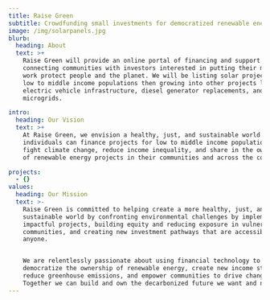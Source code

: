 ```yaml
---
title: Raise Green
subtitle: Crowdfunding small investments for democratized renewable energy ownership
image: /img/solarpanels.jpg
blurb:
  heading: About
  text: >+
    Raise Green will provide an online portal of financing and support by
    connecting communities with investors interested in putting their money to
    work protect people and the planet. We will be listing solar projects for
    low to middle income populations then growing into other projects like
    electric vehicle infrastructure, diesel generator replacements, and
    microgrids.

intro:
  heading: Our Vision
  text: >+
    At Raise Green, we envision a healthy, just, and sustainable world where
    individuals can finance projects for low to middle income populations that
    fight climate change, reduce income inequality, and share in the ownership
    of renewable energy projects in their communities and across the country.

projects:
  - {}
values:
  heading: Our Mission
  text: >-
    Raise Green is committed to helping create a more healthy, just, and
    sustainable world by confronting environmental challenges by implementing
    impactful projects, building equity and reducing exposure in vulnerable
    communities, and creating new investment pathways that are accessible to
    anyone.


    We are relentlessly passionate about using financial technology to
    democratize the ownership of renewable energy, create new income streams,
    reduce greenhouse emissions, and empower communities to drive change.
    Together we can build and own the decarbonized future we want and need.
---
```

